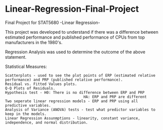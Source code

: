 # Linear-Regression-Final-Project
Final Project for STAT5680 -Linear Regression-

This project was developed to understand if there was a difference between estimated performance and published performance of CPUs from top manufacturers in the 1980's.

Regression Analysis was used to determine the outcome of the above statement.

Statistical Measures:

	Scatterplots - used to see the plot points of ERP (estimated relative performance) and PRP (published relative performance).
	Residual vs. Fitted Values plots.
	Q-Q Plots of Residuals.
 	Hypothesis test - H0: There is no difference between ERP and PRP
										HA: ERP and PRP are different
	Two seperate linear regression models - ERP and PRP using all predictive variables.
 	Analysis of Variance (ANOVA) tests - test what predictor variables to keep in the models.
	Linear Regression Assunmptions - linearity, constant variance, independence, and normal distribution.
